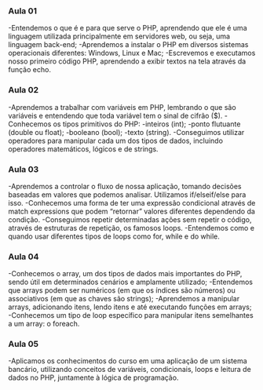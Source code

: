### Aula 01
-Entendemos o que é e para que serve o PHP, aprendendo que ele é uma linguagem utilizada principalmente em servidores web, ou seja, uma linguagem back-end;
-Aprendemos a instalar o PHP em diversos sistemas operacionais diferentes: Windows, Linux e Mac;
-Escrevemos e executamos nosso primeiro código PHP, aprendendo a exibir textos na tela através da função echo.

### Aula 02
-Aprendemos a trabalhar com variáveis em PHP, lembrando o que são variáveis e entendendo que toda variável tem o sinal de cifrão ($).
-Conhecemos os tipos primitivos do PHP:
    -inteiros (int);
    -ponto flutuante (double ou float);
    -booleano (bool);
    -texto (string).
-Conseguimos utilizar operadores para manipular cada um dos tipos de dados, incluindo operadores matemáticos, lógicos e de strings.

### Aula 03
-Aprendemos a controlar o fluxo de nossa aplicação, tomando decisões baseadas em valores que podemos analisar. Utilizamos if/elseif/else para isso.
-Conhecemos uma forma de ter uma expressão condicional através de match expressions que podem “retornar” valores diferentes dependendo da condição.
-Conseguimos repetir determinadas ações sem repetir o código, através de estruturas de repetição, os famosos loops.
-Entendemos como e quando usar diferentes tipos de loops como for, while e do while.

### Aula 04
-Conhecemos o array, um dos tipos de dados mais importantes do PHP, sendo útil em determinados cenários e amplamente utilizado;
-Entendemos que arrays podem ser numéricos (em que os índices são números) ou associativos (em que as chaves são strings);
-Aprendemos a manipular arrays, adicionando itens, lendo itens e até executando funções em arrays;
-Conhecemos um tipo de loop específico para manipular itens semelhantes a um array: o foreach.

### Aula 05
-Aplicamos os conhecimentos do curso em uma aplicação de um sistema bancário, utilizando conceitos de variáveis, condicionais, loops e leitura de dados no PHP, juntamente à lógica de programação.